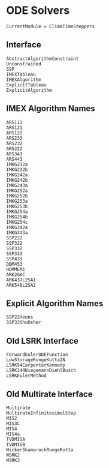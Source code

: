 # ODE Solvers

```@meta
CurrentModule = ClimaTimeSteppers
```

## Interface

```@docs
AbstractAlgorithmConstraint
Unconstrained
SSP
IMEXTableau
IMEXAlgorithm
ExplicitTableau
ExplicitAlgorithm
```

## IMEX Algorithm Names

```@docs
ARS111
ARS121
ARS122
ARS233
ARS232
ARS222
ARS343
ARS443
IMKG232a
IMKG232b
IMKG242a
IMKG242b
IMKG243a
IMKG252a
IMKG252b
IMKG253a
IMKG253b
IMKG254a
IMKG254b
IMKG254c
IMKG342a
IMKG343a
SSP222
SSP322
SSP332
SSP333
SSP433
DBM453
HOMMEM1
ARK2GKC
ARK437L2SA1
ARK548L2SA2
```

## Explicit Algorithm Names

```@docs
SSP22Heuns
SSP33ShuOsher
```

## Old LSRK Interface

```@docs
ForwardEulerODEFunction
LowStorageRungeKutta2N
LSRK54CarpenterKennedy
LSRK144NiegemannDiehlBusch
LSRKEulerMethod
```

## Old Multirate Interface

```@docs
Multirate
MultirateInfinitesimalStep
MIS2
MIS3C
MIS4
MIS4a
TVDMISA
TVDMISB
WickerSkamarockRungeKutta
WSRK2
WSRK3
```
